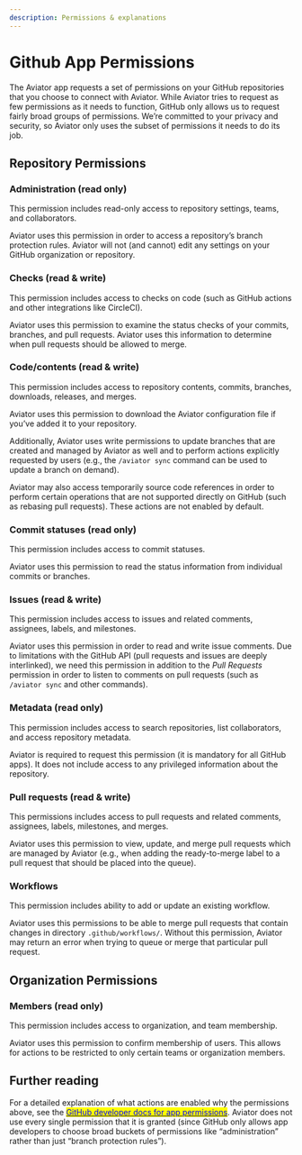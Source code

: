 ```yaml
---
description: Permissions & explanations
---
```


# Github App Permissions

The Aviator app requests a set of permissions on your GitHub repositories that you choose to connect with Aviator. While Aviator tries to request as few permissions as it needs to function, GitHub only allows us to request fairly broad groups of permissions. We’re committed to your privacy and security, so Aviator only uses the subset of permissions it needs to do its job.

## Repository Permissions

### Administration (read only)

This permission includes read-only access to repository settings, teams, and collaborators.

Aviator uses this permission in order to access a repository’s branch protection rules. Aviator will not (and cannot) edit any settings on your GitHub organization or repository.

### Checks (read & write)

This permission includes access to checks on code (such as GitHub actions and other integrations like CircleCI).

Aviator uses this permission to examine the status checks of your commits, branches, and pull requests. Aviator uses this information to determine when pull requests should be allowed to merge.

### Code/contents (read & write)

This permission includes access to repository contents, commits, branches, downloads, releases, and merges.

Aviator uses this permission to download the Aviator configuration file if you’ve added it to your repository.

Additionally, Aviator uses write permissions to update branches that are created and managed by Aviator as well and to perform actions explicitly requested by users (e.g., the `/aviator sync` command can be used to update a branch on demand).

Aviator may also access temporarily source code references in order to perform certain operations that are not supported directly on GitHub (such as rebasing pull requests). These actions are not enabled by default.

### Commit statuses (read only)

This permission includes access to commit statuses.

Aviator uses this permission to read the status information from individual commits or branches.

### Issues (read & write)

This permission includes access to issues and related comments, assignees, labels, and milestones.

Aviator uses this permission in order to read and write issue comments. Due to limitations with the GitHub API (pull requests and issues are deeply interlinked), we need this permission in addition to the _Pull Requests_ permission in order to listen to comments on pull requests (such as `/aviator sync` and other commands).

### Metadata (read only)

This permission includes access to search repositories, list collaborators, and access repository metadata.

Aviator is required to request this permission (it is mandatory for all GitHub apps). It does not include access to any privileged information about the repository.

### Pull requests (read & write)

This permissions includes access to pull requests and related comments, assignees, labels, milestones, and merges.

Aviator uses this permission to view, update, and merge pull requests which are managed by Aviator (e.g., when adding the ready-to-merge label to a pull request that should be placed into the queue).

### Workflows

This permission includes ability to add or update an existing workflow.

Aviator uses this permissions to be able to merge pull requests that contain changes in directory `.github/workflows/`. Without this permission, Aviator may return an error when trying to queue or merge that particular pull request.

## Organization Permissions

### Members (read only)

This permission includes access to organization, and team membership.

Aviator uses this permission to confirm membership of users. This allows for actions to be restricted to only certain teams or organization members.

## Further reading

For a detailed explanation of what actions are enabled why the permissions above, see the [<mark style="color:blue;">GitHub developer docs for app permissions</mark>](https://docs.github.com/en/rest/overview/permissions-required-for-github-apps). Aviator does not use every single permission that it is granted (since GitHub only allows app developers to choose broad buckets of permissions like “administration” rather than just “branch protection rules”).
